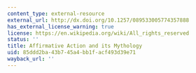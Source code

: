 ```yaml
---
content_type: external-resource
external_url: http://dx.doi.org/10.1257/089533005774357888
has_external_license_warning: true
license: https://en.wikipedia.org/wiki/All_rights_reserved
status: ''
title: Affirmative Action and its Mythology
uid: 85ddd2ba-43b7-45a4-bb1f-acf493d39e71
wayback_url: ''
---
```

